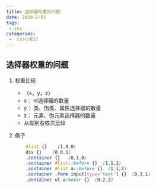 ```yaml
---
title: 选择器权重的问题
date: 2020-1-01
tags:
 - css
categories:
 -  css小知识
---   
```


## 选择器权重的问题   

1. 权重比较   
    + （x，y，z）  
    + x： id选择器的数量   
    + y： 类、伪类、属性选择器的数量  
    + z： 元素、伪元素选择器的数量   
    + 从左到右依次比较  

2. 例子   

      ```css  
          #list {}    (1,0,0)
          div {}    (0,0,1)
          .container {}   (0,1,0)
          .container #list::before {}  (1,1,1)
          .container #list a::before {}  (1,1,2)
          .container .form input[type='text'] {}  (0,3,1)
          .container ul a:hover {}  (0,2,2)   
      ```